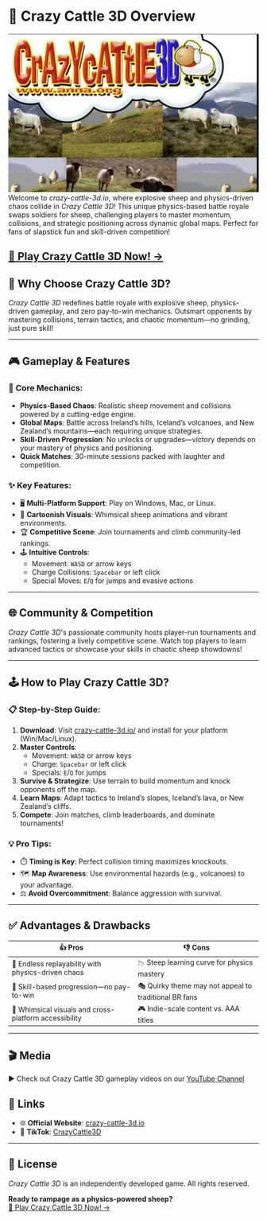 # 🐑 Crazy Cattle 3D Overview  
![Crazy Cattle 3D](https://raw.githubusercontent.com/crazy-cattle-3d-io/crazy-cattle-3d/refs/heads/main/crazycattle3d.webp)
Welcome to *crazy-cattle-3d.io*, where explosive sheep and physics-driven chaos collide in *Crazy Cattle 3D*! This unique physics-based battle royale swaps soldiers for sheep, challenging players to master momentum, collisions, and strategic positioning across dynamic global maps. Perfect for fans of slapstick fun and skill-driven competition!  

[🐑 Play Crazy Cattle 3D Now! →](https://crazy-cattle-3d.io/)  
---

## 🎯 Why Choose Crazy Cattle 3D?  
*Crazy Cattle 3D* redefines battle royale with explosive sheep, physics-driven gameplay, and zero pay-to-win mechanics. Outsmart opponents by mastering collisions, terrain tactics, and chaotic momentum—no grinding, just pure skill!  

---

## 🎮 Gameplay & Features  

### 🔧 Core Mechanics:  
- **Physics-Based Chaos**: Realistic sheep movement and collisions powered by a cutting-edge engine.  
- **Global Maps**: Battle across Ireland’s hills, Iceland’s volcanoes, and New Zealand’s mountains—each requiring unique strategies.  
- **Skill-Driven Progression**: No unlocks or upgrades—victory depends on your mastery of physics and positioning.  
- **Quick Matches**: 30-minute sessions packed with laughter and competition.  

### ✨ Key Features:  
- 🖥️ **Multi-Platform Support**: Play on Windows, Mac, or Linux.  
- 🎨 **Cartoonish Visuals**: Whimsical sheep animations and vibrant environments.  
- 🏆 **Competitive Scene**: Join tournaments and climb community-led rankings.  
- 🕹️ **Intuitive Controls**:  
  - Movement: `WASD` or arrow keys  
  - Charge Collisions: `Spacebar` or left click  
  - Special Moves: `E`/`Q` for jumps and evasive actions  

---

## 🌐 Community & Competition  
*Crazy Cattle 3D*'s passionate community hosts player-run tournaments and rankings, fostering a lively competitive scene. Watch top players to learn advanced tactics or showcase your skills in chaotic sheep showdowns!  

---

## 🕹️ How to Play Crazy Cattle 3D?  

### 📋 Step-by-Step Guide:  
1. **Download**: Visit [crazy-cattle-3d.io/](https://crazy-cattle-3d.io/) and install for your platform (Win/Mac/Linux).  
2. **Master Controls**:  
   - Movement: `WASD` or arrow keys  
   - Charge: `Spacebar` or left click  
   - Specials: `E`/`Q` for jumps  
3. **Survive & Strategize**: Use terrain to build momentum and knock opponents off the map.  
4. **Learn Maps**: Adapt tactics to Ireland’s slopes, Iceland’s lava, or New Zealand’s cliffs.  
5. **Compete**: Join matches, climb leaderboards, and dominate tournaments!  

### 💡 Pro Tips:  
- ⏱️ **Timing is Key**: Perfect collision timing maximizes knockouts.  
- 🗺️ **Map Awareness**: Use environmental hazards (e.g., volcanoes) to your advantage.  
- ⚖️ **Avoid Overcommitment**: Balance aggression with survival.  

---

## ✅ Advantages & Drawbacks  
| 👍 **Pros** | 👎 **Cons** |  
|------------|------------|  
| 🐑 Endless replayability with physics-driven chaos | 📉 Steep learning curve for physics mastery |  
| 🏅 Skill-based progression—no pay-to-win | 🎭 Quirky theme may not appeal to traditional BR fans |  
| 🌈 Whimsical visuals and cross-platform accessibility | 🎮 Indie-scale content vs. AAA titles |  

---

## 🎬 Media  
▶️ Check out Crazy Cattle 3D gameplay videos on our [YouTube Channel](https://www.youtube.com/results?search_query=crazycattle3d)  

## 🔗 Links  
- 🌐 **Official Website**: [crazy-cattle-3d.io](https://crazy-cattle-3d.io)  
- 📱 **TikTok**: [CrazyCattle3D](https://www.tiktok.com/search?q=crazycattle3d)  

---

## 📝 License  
*Crazy Cattle 3D* is an independently developed game. All rights reserved.  

**Ready to rampage as a physics-powered sheep?**  
[🐑 Play Crazy Cattle 3D Now! →](https://crazy-cattle-3d.io/)  
